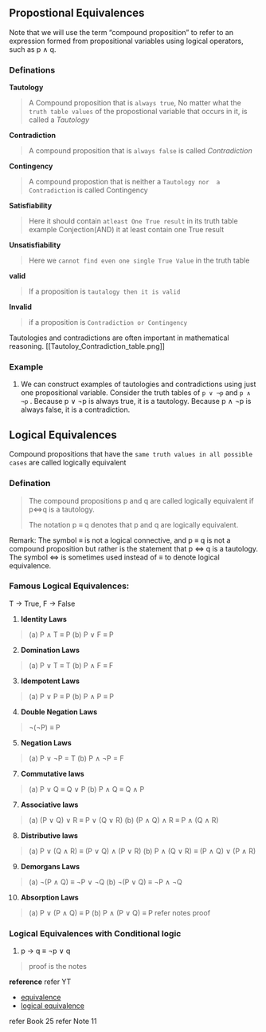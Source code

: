 
## Propostional Equivalences

Note that we will use the term “compound proposition” to refer to an expression formed from propositional variables using logical operators, such as p ∧ q.

### Definations 

**Tautology**
> A Compound proposition that is `always true`, No matter what the `truth table values` of the propostional variable that occurs in it, is called a *Tautology*

**Contradiction**
>A compound proposition that is `always false` is called *Contradiction*

**Contingency**
>A compound propostion that is neither a `Tautology nor  a Contradiction` is called Contingency

**Satisfiability**
> Here it should contain `atleast One True result` in its truth table
> example Conjection(AND) it at least contain one True result

**Unsatisfiability**
> Here we `cannot find even one single True Value` in the truth table

**valid**
> If a proposition is `tautalogy then it is valid`

**Invalid** 
> if a proposition is `Contradiction or Contingency`


Tautologies and contradictions are often important in mathematical reasoning.
[[Tautoloy_Contradiction_table.png]]


### Example

1. We can construct examples of tautologies and contradictions using just one propositional variable. Consider the truth tables of `p ∨ ¬p` and `p ∧ ¬p` . Because p ∨ ¬p is always true, it is a tautology. Because p ∧ ¬p is always false, it is a contradiction.

## Logical Equivalences

Compound propositions that have the `same truth values in all possible cases` are called logically equivalent

### Defination
> The compound propositions p and q are called logically equivalent if p<=>q is a tautology.
> 
> The notation p ≡ q denotes that p and q are logically equivalent.

Remark: The symbol ≡ is not a logical connective, and p ≡ q is not a compound proposition
but rather is the statement that p <=> q is a tautology. The symbol ⇔ is sometimes used instead
of ≡ to denote logical equivalence.


### Famous Logical Equivalences:

T -> True, F -> False

1. **Identity Laws**
>(a) P ∧ T ≡ P
>(b) P ∨ F ≡ P

2. **Domination Laws**
> (a) P ∨ T ≡ T
> (b) P ∧ F ≡ F

3.  **Idempotent Laws**
> (a) P ∨ P ≡ P
> (b) P ∧ P ≡ P

4. **Double Negation Laws**
> ¬(¬P) ≡ P

5. **Negation Laws**
> (a) P ∨ ¬P = T
> (b) P ∧ ¬P = F

7. **Commutative laws**
>(a) P ∨ Q ≡ Q ∨ P
>(b) P ∧ Q ≡ Q ∧ P

7. **Associative laws**
> (a) (P ∨ Q) ∨ R ≡ P ∨ (Q ∨ R)
> (b) (P ∧ Q) ∧ R ≡ P ∧ (Q ∧ R)

8. **Distributive laws**
> (a) P ∨ (Q ∧ R) ≡  (P ∨ Q) ∧ (P ∨ R)
> (b) P ∧ (Q ∨ R) ≡  (P ∧ Q) ∨ (P ∧ R)

9. **Demorgans Laws**
> (a) ¬(P ∧ Q) ≡ ¬P ∨ ¬Q
> (b) ¬(P ∨ Q) ≡ ¬P ∧ ¬Q 

10. **Absorption Laws**
> (a) P ∨ (P ∧ Q) ≡ P
> (b) P ∧ (P ∨ Q) ≡ P
>refer notes proof


### Logical Equivalences with Conditional logic

1. p → q ≡ ¬p ∨ q
> proof is the notes 


**reference**
refer YT 
- [equivalence](https://www.youtube.com/watch?v=yo7aULLUz_0&list=PLBlnK6fEyqRhqJPDXcvYlLfXPh37L89g3&index=16)
- [logical equivalence](https://www.youtube.com/watch?v=tDH67yRNXzI&list=PLBlnK6fEyqRhqJPDXcvYlLfXPh37L89g3&index=17)

refer Book 25
refer Note 11

